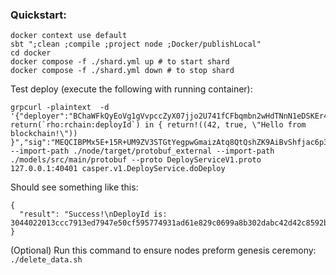 ### Quickstart:
```
docker context use default
sbt ";clean ;compile ;project node ;Docker/publishLocal"
cd docker
docker compose -f ./shard.yml up # to start shard
docker compose -f ./shard.yml down # to stop shard
```

Test deploy (execute the following with running container):
```
grpcurl -plaintext  -d '{"deployer":"BChaWFkQyEoVg1gVvpccZyX07jjo2U741fCFbqmbn2wHdTNnN1eDSKEr4qqfJ0u6oJ9+V3INID3MTmc3RQ7aDcg=","term":"new return(`rho:rchain:deployId`) in { return!((42, true, \"Hello from blockchain!\")) }","sig":"MEQCIBPMx5E+15R+UM9ZV3STGtYegpwGmaizAtq8QtQshZK9AiBvShfjac6p3INXp4j6t9Nl66OrfK5KjRAcd+J4EmJdmA==","sigAlgorithm":"secp256k1","phloPrice":"1","phloLimit":"500000","shardId":"root"}' --import-path ./node/target/protobuf_external --import-path ./models/src/main/protobuf --proto DeployServiceV1.proto 127.0.0.1:40401 casper.v1.DeployService.doDeploy
```

Should see something like this:
```
{
  "result": "Success!\nDeployId is: 3044022013ccc7913ed7947e50cf595774931ad61e829c0699a8b302dabc42d42c8592bd02206f4a17e369cea9dc8357a788fab7d365eba3ab7cae4a8d101c77e27812625d98"
}
```

(Optional) Run this command to ensure nodes preform genesis ceremony: `./delete_data.sh`